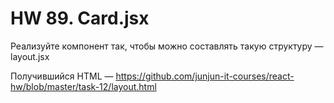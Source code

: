# HW 89. Card.jsx

Реализуйте компонент <Card> так, чтобы можно составлять такую структуру — layout.jsx

Получившийся HTML — https://github.com/junjun-it-courses/react-hw/blob/master/task-12/layout.html